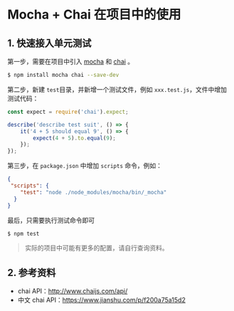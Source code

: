# Mocha + Chai 在项目中的使用

## 1. 快速接入单元测试

第一步，需要在项目中引入 [mocha](https://www.npmjs.com/package/mocha) 和 [chai](https://www.npmjs.com/package/chai) 。

```bash
$ npm install mocha chai --save-dev
```

第二步，新建 `test`目录，并新增一个测试文件，例如 `xxx.test.js`，文件中增加测试代码：

```javascript
const expect = require('chai').expect;

describe('describe test suit', () => {
    it('4 + 5 should equal 9', () => {
        expect(4 + 5).to.equal(9);
    });
});
```

第三步，在 `package.json` 中增加 `scripts` 命令，例如：

```json
{
 "scripts": {
    "test": "node ./node_modules/mocha/bin/_mocha"
  }
}
```

最后，只需要执行测试命令即可

```bash
$ npm test
```

> 实际的项目中可能有更多的配置，请自行查询资料。

## 2. 参考资料

- chai API：http://www.chaijs.com/api/
- 中文 chai API：https://www.jianshu.com/p/f200a75a15d2